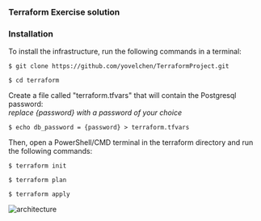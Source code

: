 ### Terraform Exercise solution  


### Installation  
To install the infrastructure, run the following commands in a terminal:  
    
    $ git clone https://github.com/yovelchen/TerraformProject.git
    
    $ cd terraform  

Create a file called "terraform.tfvars" that will contain the Postgresql password:  
*replace {password} with a password of your choice*
    
    $ echo db_password = {password} > terraform.tfvars   

Then, open a PowerShell/CMD terminal in the terraform directory and run the following commands:  
    
    $ terraform init  
    
    $ terraform plan  
    
    $ terraform apply

![architecture]([map.png](https://gitlab.com/sela-1090/students/yovelchen/terraform_exercise/-/blob/terraform-infrastructure/map.png)https://gitlab.com/sela-1090/students/yovelchen/terraform_exercise/-/blob/terraform-infrastructure/map.png)
